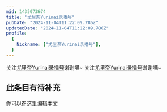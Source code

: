```yaml
---
mid: 1435073674
title: "尤里奈Yurinai录播号"
pubDate: "2024-11-04T11:22:09.786Z"
updatedDate: "2024-11-04T11:22:09.786Z"
profile:
  {
    Nickname: ["尤里奈Yurinai录播号"],
  }
---
```


关注[尤里奈Yurinai录播号](https://space.bilibili.com/1435073674)谢谢喵~ 关注[尤里奈Yurinai录播号](https://space.bilibili.com/1435073674)谢谢喵~

## 此条目有待补充
你可以在[这里](https://github.com/Yuhanawa/VTuber.ICU-Content/edit/master/v/尤里奈Yurinai录播号/index.md)编辑本文
